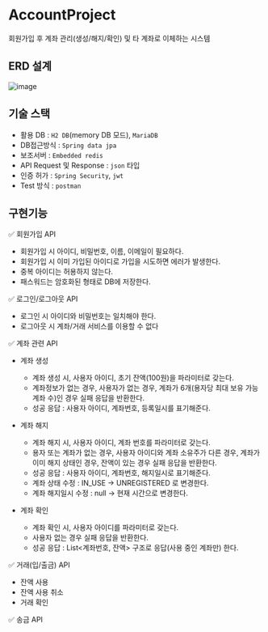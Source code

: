 # AccountProject
회원가입 후 계좌 관리(생성/해지/확인) 및 타 계좌로 이체하는 시스템

## ERD 설계
![image](https://github.com/kku1031/AccountProject/assets/106217267/0091134e-5b24-4002-9e42-103f2f596b48)


## 기술 스택
- 활용 DB : `H2 DB`(memory DB 모드), `MariaDB`
- DB접근방식 : `Spring data jpa`
- 보조서버 : `Embedded redis`
- API Request 및 Response : `json` 타입
- 인증 허가 : `Spring Security`, `jwt`
- Test 방식 : `postman`
  
## 구현기능

✅ 회원가입 API
- 회원가입 시 아이디, 비밀번호, 이름, 이메일이 필요하다.
- 회원가입 시 이미 가입된 아이디로 가입을 시도하면 에러가 발생한다.
- 중복 아이디는 허용하지 않는다.
- 패스워드는 암호화된 형태로 DB에 저장한다.

✅ 로그인/로그아웃 API
- 로그인 시 아이디와 비밀번호는 일치해야 한다.
- 로그아웃 시 계좌/거래 서비스를 이용할 수 없다

✅ 계좌 관련 API

- 계좌 생성
  - 계좌 생성 시, 사용자 아이디, 초기 잔액(100원)을 파라미터로 갖는다.
  - 계좌정보가 없는 경우, 사용자가 없는 경우, 계좌가 6개(용자당 최대 보유 가능 계좌 수)인 경우 실패 응답을 반환한다.
  - 성공 응답 : 사용자 아이디, 계좌번호, 등록일시를 표기해준다.
  
- 계좌 해지
  - 계좌 해지 시, 사용자 아이디, 계좌 번호를 파라미터로 갖는다.
  - 용자 또는 계좌가 없는 경우, 사용자 아이디와 계좌 소유주가 다른 경우, 계좌가 이미 해지 상태인 경우, 잔액이 있는 경우 실패 응답을 반환한다.
  - 성공 응답 : 사용자 아이디, 계좌번호, 해지일시로 표기해준다.
  - 계좌 상태 수정 : IN_USE → UNREGISTERED 로 변경한다.
  - 계좌 해지일시 수정 : null → 현재 시간으로 변경한다.
 
- 계좌 확인
  - 계좌 확인 시, 사용자 아이디를 파라미터로 갖는다.
  - 사용자 없는 경우 실패 응답을 반환한다.
  - 성공 응답 : List<계좌번호, 잔액> 구조로 응답(사용 중인 계좌만) 한다.
  

✅ 거래(입/출금) API
- 잔액 사용
- 잔액 사용 취소
- 거래 확인

✅ 송금 API

